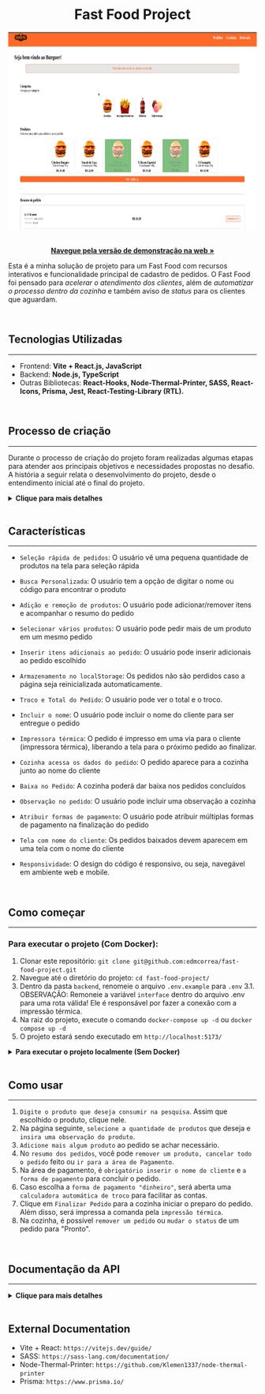
<div align="center">

 # Fast Food Project
  
  <div align="center">
    <img width="700" height="400" src="./frontend/src/assets/capa.png">
  </div>
  
  <br />
  
  <p align="center">
    <a href="https://fast-food-project-one.vercel.app/"><strong>Navegue pela versão de demonstração na web »</strong></a>
  </p>
</div>


Esta é a minha solução de projeto para um Fast Food com recursos interativos e funcionalidade principal de cadastro de pedidos. O Fast Food foi pensado para *acelerar o atendimento dos clientes*, além de *automatizar o processo dentro da cozinha* e também aviso de *status* para os clientes que aguardam.

<br>

## Tecnologias Utilizadas
---

- Frontend: **Vite + React.js, JavaScript**
- Backend: **Node.js, TypeScript**
- Outras Bibliotecas: **React-Hooks, Node-Thermal-Printer, SASS, React-Icons, Prisma, Jest, React-Testing-Library (RTL).**

<br>

## Processo de criação
---

Durante o processo de criação do projeto foram realizadas algumas etapas para atender aos principais objetivos e necessidades propostas no desafio. A história a seguir relata o desenvolvimento do projeto, desde o entendimento inicial até o final do projeto.

<details>

<summary><strong>Clique para mais detalhes</strong></summary>

- Leitura e Compreensão do Projeto:
Após receber o desafio Full Stack, foi realizada uma leitura aprofundada dos requisitos apresentados. Isso incluiu a compreensão das funcionalidades esperadas, como a necessidade de pesquisa personalizada, adicionar/remover pedidos, ver o total e o troco, incluir o nome do cliente, inserir observações nos pedidos, efetuar impressora térmica. Esta etapa foi essencial para definir a direção do desenvolvimento.

- Utilização de novas tecnologias: O desafio propõe a criação de um sistema de fastFood. Inicialmente então, dediquei tempo ao aprendizado de tecnologias relacionadas, através de tutoriais, documentação e exemplos de código para adquirir o conhecimento necessário para implementar o projeto. Por fim, resolvi implementar a biblioteca `Node-Thermal-Printer` e `Vite` para sua construção, pois apresentava o que era necessário para o desenvolvimento do projeto.

- Criação do MVP: Finalizadas as decisões de design, foi criado um MVP (Produto Mínimo Viável). Nesta fase foram desenvolvidos os componentes básicos da aplicação frontend para garantir um código funcional, enquanto analisava quais dados eram necessários trafegar entre o back-end e o front-end.

- Revisão de Componentes e Funcionalidades: Com as funcionalidades básicas implementadas, foi realizada uma revisão dos componentes desenvolvidos. Melhorias de código, ajustes de estilo e refatorações foram feitas para garantir a qualidade e usabilidade da aplicação.

- Criação de Testes: Para garantir a qualidade e estabilidade do código, foram desenvolvidos testes utilizando a Jest e React Testing Library.

</br>

</details>

<br>

## Características
---
- `Seleção rápida de pedidos`: O usuário vê uma pequena quantidade de produtos na tela para seleção rápida

- `Busca Personalizada`: O usuário tem a opção de digitar o nome ou código para encontrar o produto

- `Adição e remoção de produtos`: O usuário pode adicionar/remover itens e acompanhar o resumo do pedido

- `Selecionar vários produtos`: O usuário pode pedir mais de um produto em um mesmo pedido

- `Inserir itens adicionais ao pedido`: O usuário pode inserir adicionais ao pedido escolhido

- `Armazenamento no localStorage`: Os pedidos não são perdidos caso a página seja reinicializada automaticamente.

- `Troco e Total do Pedido`: O usuário pode ver o total e o troco.

- `Incluir o nome`: O usuário pode incluir o nome do cliente para ser entregue o pedido

- `Impressora térmica`: O pedido é impresso em uma via para o cliente (impressora térmica), liberando a tela para o próximo pedido ao finalizar.

- `Cozinha acessa os dados do pedido`: O pedido aparece para a cozinha junto ao nome do cliente

- `Baixa no Pedido`: A cozinha poderá dar baixa nos pedidos concluídos

- `Observação no pedido`: O usuário pode incluir uma observação a cozinha

- `Atribuir formas de pagamento`: O usuário pode atribuir múltiplas formas de pagamento na finalização do pedido

- `Tela com nome do cliente`: Os pedidos baixados devem aparecem em uma tela com o nome do cliente

- `Responsividade`: O design do código é responsivo, ou seja, navegável em ambiente web e mobile.

<br>

## Como começar
---

### Para executar o projeto (Com Docker):

1. Clonar este repositório: `git clone git@github.com:edmcorrea/fast-food-project.git`
2. Navegue até o diretório do projeto: `cd fast-food-project/`
3. Dentro da pasta `backend`, renomeie o arquivo `.env.example` para `.env`
3.1. OBSERVAÇÃO: Remoneie a variável `interface` dentro do arquivo .env para uma rota válida! Ele é responsável por fazer a conexão com a impressão térmica.
4. Na raiz do projeto, execute o comando `docker-compose up -d` ou `docker compose up -d`
5. O projeto estará sendo executado em `http://localhost:5173/`

<details>

<br>

<summary><strong>Para executar o projeto localmente (Sem Docker)</strong></summary>

1. Clonar este repositório: `git clone git@github.com:edmcorrea/Fast-Food-Project.git`
2. Navegue até o diretório do projeto backend: `cd Fast-Food-Project/` e `cd backend/`
3. Renomeie o `.env.example` do backend para `.env`
3.1. OBSERVAÇÃO: Remoneie a variável `interface` dentro do arquivo .env para uma rota válida! Ele é responsável por fazer a conexão com a impressão térmica.
4. Em outro terminal, navegue até o diretório do projeto frontend: `cd Fast-Food-Project/` e `cd frontend/`
5. Instale as dependências necessárias usando `npm install`
6. Inicie o aplicativo usando `npm run dev`
7. Instale as dependências necessárias usando `npm install`
8. Inicie o aplicativo usando `npm start`
9. O projeto estará sendo executado em `http://localhost:5173/`

<br>

</details>

<br>

## Como usar
---

1. `Digite o produto que deseja consumir na pesquisa`. Assim que escolhido o produto, clique nele.
2. Na página seguinte, `selecione a quantidade de produtos` que deseja e `insira uma observação do produto`.
3. `Adicione mais algum produto` ao pedido se achar necessário.
4. No `resumo dos pedidos`, você pode `remover um produto, cancelar todo o pedido` feito ou `ir para a área de Pagamento`.
5. Na área de pagamento, é `obrigatório inserir o nome do cliente` e `a forma de pagamento` para concluir o pedido.
6. Caso escolha a `forma de pagamento "dinheiro"`, será aberta uma `calculadora automática de troco` para facilitar as contas.
7. Clique em `Finalizar Pedido` para a cozinha iniciar o preparo do pedido. Além disso, será impressa a comanda pela `impressão térmica`.
8. Na cozinha, é possível `remover um pedido` ou `mudar o status` de um pedido para "Pronto".


<br>

## Documentação da API
---

<details>

<summary><strong>Clique para mais detalhes</strong></summary>

  #### Coleta de todos os pedidos

  - Requisição (Request)
  ```http
    GET => /customer
  ```

  - Resposta (Response)

  ```

  "message": [
    {
      codCustomer: 1,
      customerName: "Ricardo",
      products: [{ name:"Hamburguer Novo", observation: "", quantity: 1}, { name:"Smash da Casa", observation: "", quantity: 1}],
      status: "Preparing"
    },
    {
      codCustomer: 2,
      customerName: "Luiza",
      products: [{ name:"Smash da Casa", observation: "", quantity: 2}],
      status: "Preparing"
    },
    (...)
  ]
  ```

</br>

  #### Criação de pedido

  - Requisição (Request)
  ```http
    POST => /customer
  ```

  - body
  ```
    {
      customerName: "Bruna",
      products: [{ name:"Hamburguer Novo", observation: "sem molho", quantity: 1}],
      status: "Preparing"
    }
  ```

  - Resposta (Response)

  ```
  "message": {
    codCustomer: 3,
    customerName: "Bruna",
    products: [{ name:"Hamburguer Novo", observation: "sem molho", quantity: 1}],
    status: "Preparing"
  }
  ```

</br>

  #### Atualização do status do pedido

  - Requisição (Request)
  ```http
    PATCH => /customer/:id
  ```
  - Params - :id
  ```
    { id: 1 }
  ```

  - body
  ```
    {
      "status": "Completed"
    }
  ```

  - Resposta (Response)

  ```
  "message": {
      codCustomer: 1,
      customerName: "Ricardo",
      products: [{ name:"Hamburguer Novo", observation: "", quantity: 1}, { name:"Smash da Casa", observation: "", quantity: 1}],
      status: "Completed"
    },
  ```

</br>

  #### Remova um pedido em Preparo ou Pronto

  - Requisição (Request)
  ```http
    DELETE => /customer/:id
  ```
  - Params - :id
  ```
    { id: 1 }
  ```

</br>

</details>

</br>

## External Documentation

- Vite + React: `https://vitejs.dev/guide/`
- SASS: `https://sass-lang.com/documentation/`
- Node-Thermal-Printer: `https://github.com/Klemen1337/node-thermal-printer`
- Prisma: `https://www.prisma.io/`
